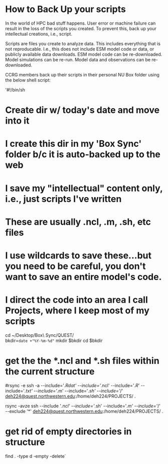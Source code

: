 # How to Back Up your scripts

In the world of HPC bad stuff happens. User error or machine failure can result in the loss of the scripts you created. To prevent this, back up your intellectual creations, i.e., script. 

Scripts are files you create to analyze data. This includes everything that is not reproducable. I.e., this does not include ESM model code or data, or publicly available data downloads. ESM model code can be re-downloaded. Model simulations can be re-run. Model data and observations can be re-downloaded.  

CCRG members back up their scripts in their personal NU Box folder using the below shell script:

'#!/bin/sh

# Create dir w/ today's date and move into it
# I create this dir in my 'Box Sync' folder b/c it is auto-backed up to the web
# I save my "intellectual" content only, i.e., just scripts I've written
# These are usually .ncl, .m, .sh, etc files
# I use wildcards to save these...but you need to be careful, you don't want to save an entire model's code.
# I direct the code into an area I call Projects, where I keep most of my scripts

cd ~/Desktop/Box\ Sync/QUEST/    
bkdir=`date +"%Y-%m-%d"`
mkdir $bkdir
cd $bkdir

# get the the *.ncl and *.sh files within the current structure
#rsync -e ssh -a --include='*.Rdat' --include='*.ncl' --include='*.R*' --include='*.txt' --include='*.m' --include='*.sh' --include='*/' deh224@quest.northwestern.edu:/home/deh224/PROJECTS/ .

rsync -avze ssh --include '*.ncl' --include='*.sh' --include='*.m' --include='*/' --exclude '*' deh224@quest.northwestern.edu:/home/deh224/PROJECTS/ .

# get rid of empty directories in structure
find . -type d -empty -delete`


